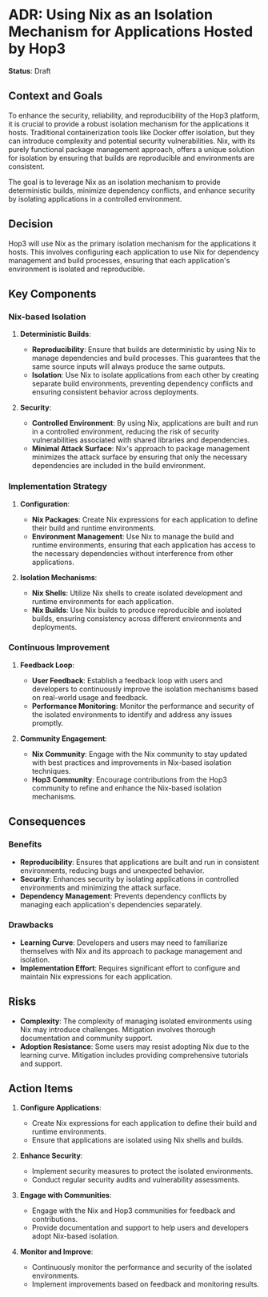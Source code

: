 # ADR: Using Nix as an Isolation Mechanism for Applications Hosted by Hop3

**Status**: Draft

## Context and Goals

To enhance the security, reliability, and reproducibility of the Hop3 platform, it is crucial to provide a robust isolation mechanism for the applications it hosts. Traditional containerization tools like Docker offer isolation, but they can introduce complexity and potential security vulnerabilities. Nix, with its purely functional package management approach, offers a unique solution for isolation by ensuring that builds are reproducible and environments are consistent.

The goal is to leverage Nix as an isolation mechanism to provide deterministic builds, minimize dependency conflicts, and enhance security by isolating applications in a controlled environment.

## Decision

Hop3 will use Nix as the primary isolation mechanism for the applications it hosts. This involves configuring each application to use Nix for dependency management and build processes, ensuring that each application's environment is isolated and reproducible.

## Key Components

### Nix-based Isolation

1. **Deterministic Builds**:
   - **Reproducibility**: Ensure that builds are deterministic by using Nix to manage dependencies and build processes. This guarantees that the same source inputs will always produce the same outputs.
   - **Isolation**: Use Nix to isolate applications from each other by creating separate build environments, preventing dependency conflicts and ensuring consistent behavior across deployments.

2. **Security**:
   - **Controlled Environment**: By using Nix, applications are built and run in a controlled environment, reducing the risk of security vulnerabilities associated with shared libraries and dependencies.
   - **Minimal Attack Surface**: Nix's approach to package management minimizes the attack surface by ensuring that only the necessary dependencies are included in the build environment.

### Implementation Strategy

1. **Configuration**:
   - **Nix Packages**: Create Nix expressions for each application to define their build and runtime environments.
   - **Environment Management**: Use Nix to manage the build and runtime environments, ensuring that each application has access to the necessary dependencies without interference from other applications.

2. **Isolation Mechanisms**:
   - **Nix Shells**: Utilize Nix shells to create isolated development and runtime environments for each application.
   - **Nix Builds**: Use Nix builds to produce reproducible and isolated builds, ensuring consistency across different environments and deployments.

### Continuous Improvement

1. **Feedback Loop**:
   - **User Feedback**: Establish a feedback loop with users and developers to continuously improve the isolation mechanisms based on real-world usage and feedback.
   - **Performance Monitoring**: Monitor the performance and security of the isolated environments to identify and address any issues promptly.

2. **Community Engagement**:
   - **Nix Community**: Engage with the Nix community to stay updated with best practices and improvements in Nix-based isolation techniques.
   - **Hop3 Community**: Encourage contributions from the Hop3 community to refine and enhance the Nix-based isolation mechanisms.

## Consequences

### Benefits

- **Reproducibility**: Ensures that applications are built and run in consistent environments, reducing bugs and unexpected behavior.
- **Security**: Enhances security by isolating applications in controlled environments and minimizing the attack surface.
- **Dependency Management**: Prevents dependency conflicts by managing each application's dependencies separately.

### Drawbacks

- **Learning Curve**: Developers and users may need to familiarize themselves with Nix and its approach to package management and isolation.
- **Implementation Effort**: Requires significant effort to configure and maintain Nix expressions for each application.

## Risks

- **Complexity**: The complexity of managing isolated environments using Nix may introduce challenges. Mitigation involves thorough documentation and community support.
- **Adoption Resistance**: Some users may resist adopting Nix due to the learning curve. Mitigation includes providing comprehensive tutorials and support.

## Action Items

1. **Configure Applications**:
   - Create Nix expressions for each application to define their build and runtime environments.
   - Ensure that applications are isolated using Nix shells and builds.

2. **Enhance Security**:
   - Implement security measures to protect the isolated environments.
   - Conduct regular security audits and vulnerability assessments.

3. **Engage with Communities**:
   - Engage with the Nix and Hop3 communities for feedback and contributions.
   - Provide documentation and support to help users and developers adopt Nix-based isolation.

4. **Monitor and Improve**:
   - Continuously monitor the performance and security of the isolated environments.
   - Implement improvements based on feedback and monitoring results.
